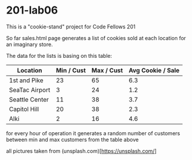 # 201-lab06
This is a "cookie-stand" project for Code Fellows 201

So far sales.html page generates a list of cookies sold at each location for an imaginary store.

The data for the lists is basing on this table:

| Location      |  Min / Cust | Max / Cust  | Avg Cookie / Sale | 
|---------------|-------------|-------------|-------------------|
| 1st and Pike  |  23         | 65          |6.3                |
| SeaTac Airport| 3           |24           |  1.2              |
| Seattle Center| 11          | 38          |3.7                |
| Capitol Hill  | 	20        | 38          | 2.3               |
| Alki          | 2           |  16         |  4.6              |

for every hour of operation it generates a random number of customers between min and max customers from the table above


all pictures taken from (unsplash.com)[https://unsplash.com/]